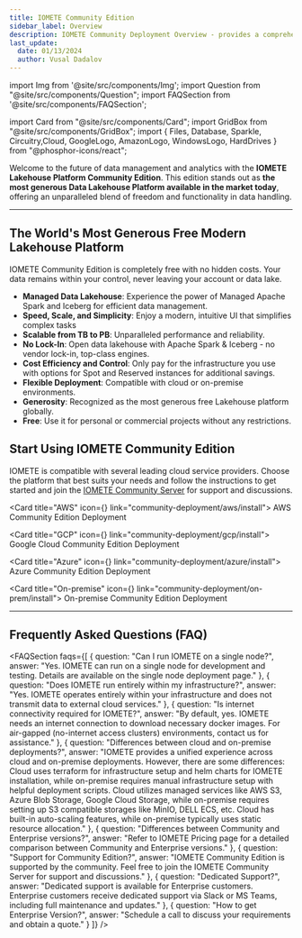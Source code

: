 ```yaml
---
title: IOMETE Community Edition
sidebar_label: Overview
description: IOMETE Community Deployment Overview - provides a comprehensive insight into the deployment process and configuration of the IOMETE community platform.
last_update:
  date: 01/13/2024
  author: Vusal Dadalov
---
```


import Img from '@site/src/components/Img';
import Question from "@site/src/components/Question";
import FAQSection from '@site/src/components/FAQSection';

import Card from "@site/src/components/Card";
import GridBox from "@site/src/components/GridBox";
import { Files, Database, Sparkle, Circuitry,Cloud, GoogleLogo, AmazonLogo, WindowsLogo, HardDrives } from "@phosphor-icons/react";

Welcome to the future of data management and analytics with the **IOMETE Lakehouse Platform Community Edition**. This edition stands out as **the most generous Data Lakehouse Platform available in the market today**, offering an unparalleled blend of freedom and functionality in data handling. 

---
## The World's Most Generous Free Modern Lakehouse Platform

IOMETE Community Edition is completely free with no hidden costs. Your data remains within your control, never leaving your account or data lake.

- **Managed Data Lakehouse**: Experience the power of Managed Apache Spark and Iceberg for efficient data management.
- **Speed, Scale, and Simplicity**: Enjoy a modern, intuitive UI that simplifies complex tasks
- **Scalable from TB to PB**: Unparalleled performance and reliability.
- **No Lock-In**: Open data lakehouse with Apache Spark & Iceberg - no vendor lock-in, top-class engines.
- **Cost Efficiency and Control**: Only pay for the infrastructure you use with options for Spot and Reserved instances for additional savings.
- **Flexible Deployment**: Compatible with cloud or on-premise environments.
- **Generosity**: Recognized as the most generous free Lakehouse platform globally.
- **Free**: Use it for personal or commercial projects without any restrictions.

## Start Using IOMETE Community Edition

IOMETE is compatible with several leading cloud service providers. Choose the platform that best suits your needs and follow the instructions to get started and join the [IOMETE Community Server](https://community.iomete.com) for support and discussions.

<GridBox>

<Card title="AWS" icon={<AmazonLogo />} link="community-deployment/aws/install">
AWS Community Edition Deployment
</Card>

<Card title="GCP" icon={<GoogleLogo />} link="community-deployment/gcp/install">
Google Cloud Community Edition Deployment
</Card>

<Card title="Azure" icon={<WindowsLogo />} link="community-deployment/azure/install">
Azure Community Edition Deployment
</Card>

<Card title="On-premise" icon={<HardDrives />} link="community-deployment/on-prem/install">
On-premise Community Edition Deployment
</Card>

</GridBox>

---
## Frequently Asked Questions (FAQ)

<FAQSection faqs={[
  {
    question: "Can I run IOMETE on a single node?",
    answer: "Yes. IOMETE can run on a single node for development and testing. Details are available on the single node deployment page."
  },
  {
    question: "Does IOMETE run entirely within my infrastructure?",
    answer: "Yes. IOMETE operates entirely within your infrastructure and does not transmit data to external cloud services."
  },
  {
    question: "Is internet connectivity required for IOMETE?",
    answer: "By default, yes. IOMETE needs an internet connection to download necessary docker images. For air-gapped (no-internet access clusters) environments, contact us for assistance."
  },
  {
    question: "Differences between cloud and on-premise deployments?",
    answer: "IOMETE provides a unified experience across cloud and on-premise deployments. However, there are some differences: Cloud uses terraform for infrastructure setup and helm charts for IOMETE installation, while on-premise requires manual infrastructure setup with helpful deployment scripts. Cloud utilizes managed services like AWS S3, Azure Blob Storage, Google Cloud Storage, while on-premise requires setting up S3 compatible storages like MinIO, DELL ECS, etc. Cloud has built-in auto-scaling features, while on-premise typically uses static resource allocation."
  },
  {
    question: "Differences between Community and Enterprise versions?",
    answer: "Refer to IOMETE Pricing page for a detailed comparison between Community and Enterprise versions."
  },
  {
    question: "Support for Community Edition?",
    answer: "IOMETE Community Edition is supported by the community. Feel free to join the IOMETE Community Server for support and discussions."
  },
  {
    question: "Dedicated Support?",
    answer: "Dedicated support is available for Enterprise customers. Enterprise customers receive dedicated support via Slack or MS Teams, including full maintenance and updates."
  },
  {
    question: "How to get Enterprise Version?",
    answer: "Schedule a call to discuss your requirements and obtain a quote."
  }
]} />
